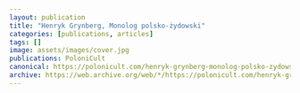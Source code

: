 ```yaml
---
layout: publication
title: "Henryk Grynberg, Monolog polsko-żydowski"
categories: [publications, articles]
tags: []
image: assets/images/cover.jpg
publications: PoloniCult
canonical: https://polonicult.com/henryk-grynberg-monolog-polsko-zydowski/
archive: https://web.archive.org/web/*/https://polonicult.com/henryk-grynberg-monolog-polsko-zydowski/
---
```

